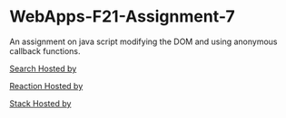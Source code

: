 # WebApps-F21-Assignment-7
An assignment on java script modifying the DOM and using anonymous callback functions.

[Search Hosted by](https://44-563-webapps-f21.github.io/webapps-f21-assignment-7-alap2607/search.html)

[Reaction Hosted by](https://44-563-webapps-f21.github.io/webapps-f21-assignment-7-alap2607/reaction.html)

[Stack Hosted by](https://44-563-webapps-f21.github.io/webapps-f21-assignment-7-alap2607/stack.html)
